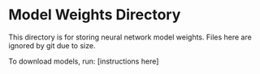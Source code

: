 # Model Weights Directory

This directory is for storing neural network model weights.
Files here are ignored by git due to size.

To download models, run: [instructions here]